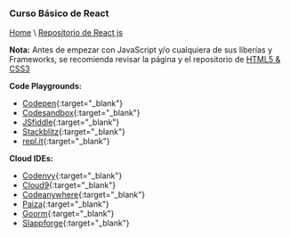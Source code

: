 
### Curso Básico de React

[Home](https://profesantiago.github.io) \ [Repositorio de React js](https://github.com/ProfeSantiago/ReactJS)

**Nota:** Antes de empezar con JavaScript y/o cualquiera de sus liberías y Frameworks, se recomienda revisar la página y el repositorio de [HTML5 & CSS3](https://profesantiago.github.io/HTMLCSS)

**Code Playgrounds:**
- [Codepen](https://codepen.io/){:target="_blank"}
- [Codesandbox](https://codesandbox.io){:target="_blank"}
- [JSfiddle](https://jsfiddle.net/){:target="_blank"}
- [Stackblitz](https://stackblitz.com/){:target="_blank"}
- [repl.it](https://repl.it/languages){:target="_blank"}

**Cloud IDEs:**
- [Codenvy](https://codenvy.io/){:target="_blank"}
- [Cloud9](https://c9.io){:target="_blank"}
- [Codeanywhere](https://codeanywhere.com/){:target="_blank"}
- [Paiza](https://paiza.io/es){:target="_blank"}
- [Goorm](https://www.goorm.io/){:target="_blank"}
- [Slappforge](https://slappforge.com/){:target="_blank"}
